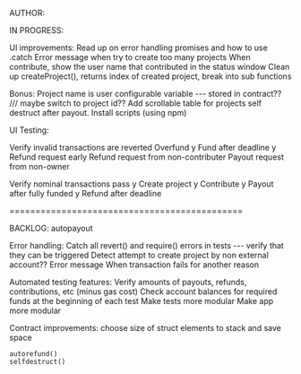 AUTHOR: <mvpratt>


IN PROGRESS:


UI improvements:
  Read up on error handling promises and how to use .catch
  Error message when try to create too many projects
  When contribute, show the user name that contributed in the status window
  Clean up createProject(), returns index of created project, break into sub functions

Bonus:
  Project name is user configurable variable --- stored in contract??  /// maybe switch to project id??
  Add scrollable table for projects
  self destruct after payout.
  Install scripts (using npm)


UI Testing:

  Verify invalid transactions are reverted
    Overfund 
    y Fund after deadline
    y Refund request early
    Refund request from non-contributer
    Payout request from non-owner

  Verify nominal transactions pass
    y Create project
    y Contribute
    y Payout after fully funded
    y Refund after deadline

=============================================

BACKLOG: 
    autopayout
    
  Error handling:
    Catch all revert() and require() errors in tests --- verify that they can be triggered
    Detect attempt to create project by non external account??
    Error message When transaction fails for another reason

  Automated testing features:
    Verify amounts of payouts, refunds, contributions, etc (minus gas cost) 
    Check account balances for required funds at the beginning of each test
    Make tests more modular
    Make app more modular

  Contract improvements:
    choose size of struct elements to stack and save space

    autorefund()
    selfdestruct()
